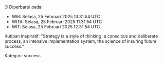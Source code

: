 ⏰ Diperbarui pada:
- WIB: Selasa, 25 Februari 2025 10.31.54 UTC
- WITA: Selasa, 25 Februari 2025 11.31.54 UTC
- WIT: Selasa, 25 Februari 2025 12.31.54 UTC

Kutipan Inspiratif:
"Strategy is a style of thinking, a conscious and deliberate process, an intensive implementation system, the science of insuring future success."


Kategori: success

